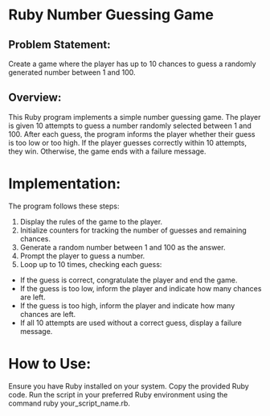 # Ruby Number Guessing Game
## Problem Statement:
Create a game where the player has up to 10 chances to guess a randomly generated number between 1 and 100.

## Overview:
This Ruby program implements a simple number guessing game. The player is given 10 attempts to guess a number randomly selected between 1 and 100. After each guess, the program informs the player whether their guess is too low or too high. If the player guesses correctly within 10 attempts, they win. Otherwise, the game ends with a failure message.

# Implementation:
The program follows these steps:

1. Display the rules of the game to the player.
2. Initialize counters for tracking the number of guesses and remaining chances.
3. Generate a random number between 1 and 100 as the answer.
4. Prompt the player to guess a number.
5. Loop up to 10 times, checking each guess:
 - If the guess is correct, congratulate the player and end the game.
 - If the guess is too low, inform the player and indicate how many chances are left.
 - If the guess is too high, inform the player and indicate how many chances are left.
 - If all 10 attempts are used without a correct guess, display a failure message.
# How to Use:
Ensure you have Ruby installed on your system.
Copy the provided Ruby code.
Run the script in your preferred Ruby environment using the command ruby your_script_name.rb.